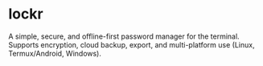 # lockr
A simple, secure, and offline-first password manager for the terminal. Supports encryption, cloud backup, export, and multi-platform use (Linux, Termux/Android, Windows).
